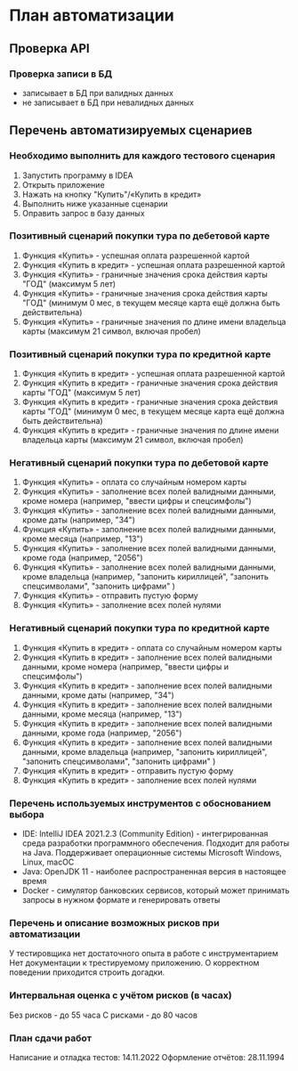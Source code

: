 <h1>План автоматизации </h1>

<h2> Проверка API</h2>

<h3>Проверка записи в БД </h3>

* записывает в БД при валидных данных
* не записывает в БД при невалидных данных

<h2> Перечень автоматизируемых сценариев  </h2>

<h3>Необходимо выполнить для каждого тестового сценария</h3>

1. Запустить программу в IDEA
2. Открыть приложение
3. Нажать на кнопку "Купить"/«Купить в кредит»
4. Выполнить ниже указанные сценарии
5. Оправить запрос в базу данных

<h3> Позитивный сценарий покупки тура по дебетовой карте </h3>

1. Функция «Купить» - успешная оплата разрешенной картой
2. Функция «Купить в кредит» - успешная оплата разрешенной картой
3. Функция «Купить» - граничные значения срока действия карты "ГОД" (максимум 5 лет)
4. Функция «Купить» - граничные значения срока действия карты "ГОД" (минимум 0 мес, в текущем месяце карта ещё должна быть действительна)
5. Функция «Купить» - граничные значения по длине имени владельца карты (максимум 21 символ, включая пробел)

<h3> Позитивный сценарий покупки тура по кредитной карте </h3>

1. Функция «Купить в кредит» - успешная оплата разрешенной картой
2. Функция «Купить в кредит» - граничные значения срока действия карты "ГОД" (максимум 5 лет)
3. Функция «Купить в кредит» - граничные значения срока действия карты "ГОД" (минимум 0 мес, в текущем месяце карта ещё должна быть действительна)
4. Функция «Купить в кредит» - граничные значения по длине имени владельца карты (максимум 21 символ, включая пробел)

<h3> Негативный сценарий покупки тура по дебетовой карте </h3>

1. Функция «Купить» - оплата со случайным номером карты
2. Функция «Купить» - заполнение всех полей валидными данными, кроме номера (например, "ввести цифры и спецсимфолы")
3. Функция «Купить» - заполнение всех полей валидными данными, кроме даты (например, "34")
4. Функция «Купить» - заполнение всех полей валидными данными, кроме месяца (например, "13")
5. Функция «Купить» - заполнение всех полей валидными данными, кроме года (например, "2056")
6. Функция «Купить» - заполнение всех полей валидными данными, кроме владельца (например, "запонить кириллицей", "запонить спецсимволами", "запонить цифрами" )
7. Функция «Купить» - отправить пустую форму
8. Функция «Купить» - заполнение всех полей нулями

<h3> Негативный сценарий покупки тура по кредитной карте </h3>

1. Функция «Купить в кредит» - оплата со случайным номером карты
2. Функция «Купить в кредит» - заполнение всех полей валидными данными, кроме номера (например, "ввести цифры и спецсимфолы")
3. Функция «Купить в кредит» - заполнение всех полей валидными данными, кроме даты (например, "34")
4. Функция «Купить в кредит» - заполнение всех полей валидными данными, кроме месяца (например, "13")
5. Функция «Купить в кредит» - заполнение всех полей валидными данными, кроме года (например, "2056")
6. Функция «Купить в кредит» - заполнение всех полей валидными данными, кроме владельца (например, "запонить кириллицей", "запонить спецсимволами", "запонить цифрами" )
7. Функция «Купить в кредит» - отправить пустую форму
8. Функция «Купить в кредит» - заполнение всех полей нулями


<h3> Перечень используемых инструментов с обоснованием выбора </h3>

* IDE: IntelliJ IDEA 2021.2.3 (Community Edition) - интегрированная среда разработки программного обеспечения. Подходит для работы на Java. Поддерживает операционные системы Microsoft Windows, Linux, macOC
* Java: OpenJDK 11 - наиболее распространенная версия в настоящее время
* Docker - симулятор банковских сервисов, который может принимать запросы в нужном формате и генерировать ответы

<h3> Перечень и описание возможных рисков при автоматизации  </h3>

У тестировщика нет достаточного опыта в работе с инструментарием
Нет документации к трестируемому приложению. О корректном поведении приходится строить догадки. 

<h3> Интервальная оценка с учётом рисков (в часах) </h3>

Без рисков - до 55 часа
С рисками - до 80 часов

<h3> План сдачи работ </h3> 

Написание и отладка тестов: 14.11.2022
Оформление отчётов: 28.11.1994
